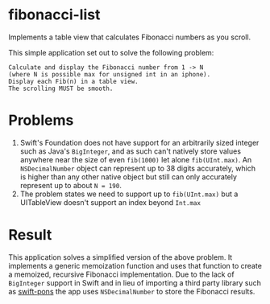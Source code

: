 # fibonacci-list
Implements a table view that calculates Fibonacci numbers as you scroll.

This simple application set out to solve the following problem:
```
Calculate and display the Fibonacci number from 1 -> N 
(where N is possible max for unsigned int in an iphone).
Display each Fib(n) in a table view. 
The scrolling MUST be smooth.
```

# Problems
1. Swift's Foundation does not have support for an arbitrarily sized integer such as Java's `BigInteger`, and as such can't natively store values anywhere near the size of even `fib(1000)` let alone `fib(UInt.max)`. An `NSDecimalNumber` object can represent up to 38 digits accurately, which is higher than any other native object but still can only accurately represent up to about `N = 190`.
2. The problem states we need to support up to `fib(UInt.max)` but a UITableView doesn't support an index beyond `Int.max`

# Result
This application solves a simplified version of the above problem. It implements a generic memoization function and uses that function to create a memoized, recursive Fibonacci implementation. Due to the lack of `BigInteger` support in Swift and in lieu of importing a third party library such as [swift-pons](https://github.com/dankogai/swift-pons) the app uses `NSDecimalNumber` to store the Fibonacci results.
